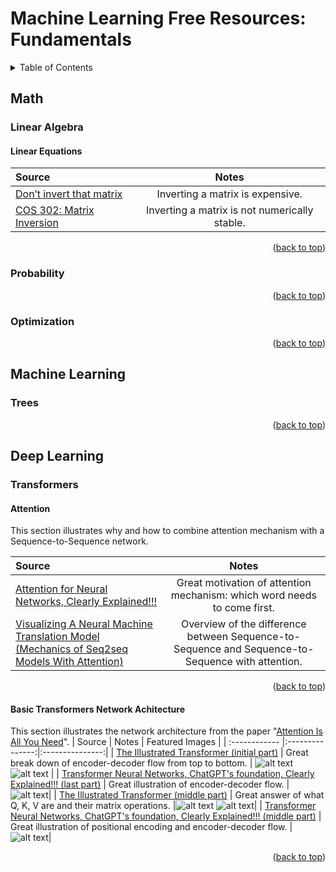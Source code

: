 # Machine Learning Free Resources: Fundamentals

<!-- Improved compatibility of back to top link: See: https://github.com/othneildrew/Best-README-Template/pull/73 -->
<a name="readme-top"></a>
<!--
*** Thanks for checking out the Best-README-Template. If you have a suggestion
*** that would make this better, please fork the repo and create a pull request
*** or simply open an issue with the tag "enhancement".
*** Don't forget to give the project a star!
*** Thanks again! Now go create something AMAZING! :D
-->



<!-- PROJECT SHIELDS -->
<!--
*** I'm using markdown "reference style" links for readability.
*** Reference links are enclosed in brackets [ ] instead of parentheses ( ).
*** See the bottom of this document for the declaration of the reference variables
*** for contributors-url, forks-url, etc. This is an optional, concise syntax you may use.
*** https://www.markdownguide.org/basic-syntax/#reference-style-links
-->

<!-- TABLE OF CONTENTS -->
<details>
  <summary>Table of Contents</summary>
  <ol>
    <li>
      <a href="#math">Math</a>
      <ul>
        <li><a href="#linear-algebra">Linear Algebra</a></li>
        <li><a href="#probability">Probability</a></li>
        <li><a href="#optimization">Optimization</a></li>
      </ul>
    </li>
    <li>
      <a href="#machine-learning">Machine Learning</a>
      <ul>
        <li><a href="#trees">Trees</a></li>
      </ul>
    </li>
    <li>
      <a href="#deep-learning">Deep Learning</a>
      <ul>
        <li><a href="#transformers">Transformers</a></li>
      </ul>
    </li>
  </ol>
</details>

<!-- Math -->
## Math

<!-- Linear Algebra -->
### Linear Algebra

#### Linear Equations
| Source  | Notes | 
| :------------ |:---------------:|
| [Don’t invert that matrix](https://www.johndcook.com/blog/2010/01/19/dont-invert-that-matrix/)  | Inverting a matrix is expensive.  |
| [COS 302: Matrix Inversion](https://www.youtube.com/watch?v=5aPP9tGgC-s)   | Inverting a matrix is not numerically stable.  |

<p align="right">(<a href="#readme-top">back to top</a>)</p>

<!-- Probability -->
### Probability

<p align="right">(<a href="#readme-top">back to top</a>)</p>

<!-- Optimization -->
###  Optimization

<p align="right">(<a href="#readme-top">back to top</a>)</p>







<!-- Machine Learning -->
## Machine Learning

<!-- Trees -->
### Trees

<p align="right">(<a href="#readme-top">back to top</a>)</p>







<!-- Deep Learning -->
## Deep Learning

<!-- Transformers -->
### Transformers

#### Attention
This section illustrates why and how to combine attention mechanism with a Sequence-to-Sequence network.

| Source  | Notes | 
| :------------ |:---------------:|
| [Attention for Neural Networks, Clearly Explained!!!](https://www.youtube.com/watch?v=PSs6nxngL6k)     |  Great motivation of attention mechanism: which word needs to come first. |
[Visualizing A Neural Machine Translation Model (Mechanics of Seq2seq Models With Attention)](https://jalammar.github.io/visualizing-neural-machine-translation-mechanics-of-seq2seq-models-with-attention/)      | Overview of the difference between Sequence-to-Sequence and Sequence-to-Sequence with attention.  |

<p align="right">(<a href="#readme-top">back to top</a>)</p>

#### Basic Transformers Network Achitecture
This section illustrates the network architecture from the paper "[Attention Is All You Need](https://arxiv.org/abs/1706.03762)".
| Source  | Notes | Featured Images |
| :------------ |:---------------:|:---------------:|
| [The Illustrated Transformer (initial part)](https://jalammar.github.io/illustrated-transformer/)     | Great break down of encoder-decoder flow from top to bottom.  | ![alt text](https://github.com/sianjin/Machine-Learning-Free-Resource-Fundamentals/blob/main/images/transformers/encoder_decoder_overview_1_jalammar.png) ![alt text](https://github.com/sianjin/Machine-Learning-Free-Resource-Fundamentals/blob/main/images/transformers/encoder_decoder_overview_2_jalammar.png) |
| [Transformer Neural Networks, ChatGPT's foundation, Clearly Explained!!! (last part)](https://www.youtube.com/watch?v=zxQyTK8quyY&t=1s)     | Great illustration of encoder-decoder flow.  |![alt text](https://github.com/sianjin/Machine-Learning-Free-Resource-Fundamentals/blob/main/images/transformers/encoder_decoder_overview_SQ.png)|
| [The Illustrated Transformer (middle part)](https://jalammar.github.io/illustrated-transformer/)     |  Great answer of what Q, K, V are and their matrix operations.  |![alt text](https://github.com/sianjin/Machine-Learning-Free-Resource-Fundamentals/blob/main/images/transformers/qkv_1_jalammar.png) ![alt text](https://github.com/sianjin/Machine-Learning-Free-Resource-Fundamentals/blob/main/images/transformers/qkv_2_jalammar.png)|
| [Transformer Neural Networks, ChatGPT's foundation, Clearly Explained!!! (middle part)](https://www.youtube.com/watch?v=zxQyTK8quyY&t=1s)     | Great illustration of positional encoding and encoder-decoder flow.  | ![alt text](https://github.com/sianjin/Machine-Learning-Free-Resource-Fundamentals/blob/main/images/transformers/positional_encoding_SQ.png)|
<p align="right">(<a href="#readme-top">back to top</a>)</p>


<!-- MARKDOWN LINKS & IMAGES -->
<!-- https://www.markdownguide.org/basic-syntax/#reference-style-links -->
[contributors-shield]: https://img.shields.io/github/contributors/othneildrew/Best-README-Template.svg?style=for-the-badge
[contributors-url]: https://github.com/othneildrew/Best-README-Template/graphs/contributors
[forks-shield]: https://img.shields.io/github/forks/othneildrew/Best-README-Template.svg?style=for-the-badge
[forks-url]: https://github.com/othneildrew/Best-README-Template/network/members
[stars-shield]: https://img.shields.io/github/stars/othneildrew/Best-README-Template.svg?style=for-the-badge
[stars-url]: https://github.com/othneildrew/Best-README-Template/stargazers
[issues-shield]: https://img.shields.io/github/issues/othneildrew/Best-README-Template.svg?style=for-the-badge
[issues-url]: https://github.com/othneildrew/Best-README-Template/issues
[license-shield]: https://img.shields.io/github/license/othneildrew/Best-README-Template.svg?style=for-the-badge
[license-url]: https://github.com/othneildrew/Best-README-Template/blob/master/LICENSE.txt
[linkedin-shield]: https://img.shields.io/badge/-LinkedIn-black.svg?style=for-the-badge&logo=linkedin&colorB=555
[linkedin-url]: https://www.linkedin.com/in/sian-jin-0461a4188/
[product-screenshot]: images/screenshot.png
[Next.js]: https://img.shields.io/badge/next.js-000000?style=for-the-badge&logo=nextdotjs&logoColor=white
[Next-url]: https://nextjs.org/
[React.js]: https://img.shields.io/badge/React-20232A?style=for-the-badge&logo=react&logoColor=61DAFB
[React-url]: https://reactjs.org/
[Vue.js]: https://img.shields.io/badge/Vue.js-35495E?style=for-the-badge&logo=vuedotjs&logoColor=4FC08D
[Vue-url]: https://vuejs.org/
[Angular.io]: https://img.shields.io/badge/Angular-DD0031?style=for-the-badge&logo=angular&logoColor=white
[Angular-url]: https://angular.io/
[Svelte.dev]: https://img.shields.io/badge/Svelte-4A4A55?style=for-the-badge&logo=svelte&logoColor=FF3E00
[Svelte-url]: https://svelte.dev/
[Laravel.com]: https://img.shields.io/badge/Laravel-FF2D20?style=for-the-badge&logo=laravel&logoColor=white
[Laravel-url]: https://laravel.com
[Bootstrap.com]: https://img.shields.io/badge/Bootstrap-563D7C?style=for-the-badge&logo=bootstrap&logoColor=white
[Bootstrap-url]: https://getbootstrap.com
[JQuery.com]: https://img.shields.io/badge/jQuery-0769AD?style=for-the-badge&logo=jquery&logoColor=white
[JQuery-url]: https://jquery.com 
